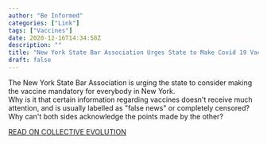 ```yaml
---
author: "Be Informed"
categories: ["Link"]
tags: ["Vaccines"]
date: 2020-12-16T14:34:58Z
description: ""
title: "New York State Bar Association Urges State to Make Covid 19 Vaccine Mandatory for Everyone"
draft: false
---
```


The New York State Bar Association is urging the state to consider making the vaccine mandatory for everybody in New York.  
Why is it that certain information regarding vaccines doesn't receive much attention, and is usually labelled as "false news" or completely censored?  
Why can't both sides acknowledge the points made by the other?  

[READ ON COLLECTIVE EVOLUTION](https://www.collective-evolution.com/2020/11/10/new-york-state-bar-association-urges-state-to-make-covid-19-vaccine-mandatory-for-everyone/)